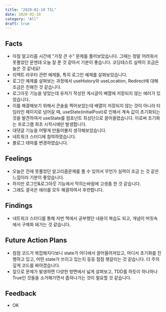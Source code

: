 ```yaml
---
title: "2020-02-10 TIL"
date: 2020-02-10
category: "All"
draft: true
---
```


## Facts

- 아침 알고리즘 시간에 "가장 큰 수" 문제를 풀어보았습니다. 그때는 정말 어려워서 못풀었던 문젠데 오늘 잘 푼 것 같아서 기분이 좋습니다. 코딩테스트 실력이 조금은 늘은 것 같네요!
- 리액트 라우터 관련 예제들, 특히 로그인 예제를 살펴보았습니다.
- 로그인 예제를 살펴보는 과정에서 useHistory와 useLocation, Redirect에 대해 조금은 친해진 것 같습니다.
- 로그아웃 기능을 넣었는데 유저가 작성한 게시글이 배열에 저장되지 않는 에러가 있었습니다.
- 이를 해결해보기 위해서 콘솔을 찍어보았는데 배열이 저장되지 않는 것이 아니라 타임라인 페이지로 넘어갈 때, useState(initialPost)로 인해서 계속 값이 초기화되는 것을 발견하여서 useState를 컴포넌트 최상단으로 끌어올렸습니다. 이로써 초기화는 프로그램 최초 시작시에만 발생합니다.
- 대댓글 기능을 어떻게 만들어볼지 생각해보았습니다.
- 네트워크 스터디에 참여하였습니다.
- 블로그 테마를 변경하였습니다.

## Feelings

- 오늘은 전에 못풀었던 알고리즘문제를 풀 수 있어서 무언가 실력이 조금 는 것 같은 느낌이라 기분이 좋았습니다.
- 하지만 로그인&로그아웃 기능에서 막히는바람에 고생좀 한 것 같습니다.
- 그래도 결국은 에러를 모두 해결하여서 후련합니다.

## Findings

- 네트워크 스터디를 통해 저번 책에서 공부했던 내용이 복습도 되고, 개념이 머릿속에서 구체화 돼가는 것 같습니다.

## Future Action Plans

- 점점 코드가 복잡해지다보니 state가 어디에서 끌어올려져있고, 어디서 초기화를 진행하고 있고, 어떤 state가 쓰이고 있는지 등등 점점 헷갈리는 것 같습니다. 더 주의깊게 코드를 짜야겠습니다.
- 앞으로 문제가 발생하면 다양한 방면에서 넓게 살펴보고, TDD를 하듯이 하나하나 True인 것들을 소거해가면서 좁혀나가는 것이 필요할 것 같습니다.

## Feedback

- OK
